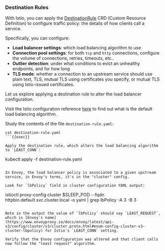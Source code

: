 ### Destination Rules

With Istio, you can apply the [DestinationRule](https://istio.io/latest/docs/reference/config/networking/destination-rule/) CRD (Custom Resource Definition) to configure traffic policy: the details of how clients call a service.

Specifically, you can configure:

- **Load balancer settings**: which load balancing algorithm to use
- **Connection pool settings**: for both `tcp` and `http` connections, configure the volume of connections, retries, timeouts, etc..
- **Outlier detection**: under what conditions to evict an unhealthy endpoints, and for how long
- **TLS mode**: whether a connection to an upstream service should use plain text, TLS, mutual TLS using certificates you specify, or mutual TLS using Istio-issued certificates.

Let us explore applying a destination rule to alter the load balancer configuration.

Visit the Istio configuration reference [here](https://istio.io/latest/docs/reference/config/networking/destination-rule/#LoadBalancerSettings-SimpleLB) to find out what is the default load balancing algorithm.

Study the contents of the file `destination-rule.yaml`:

```
cat destination-rule.yaml
```{{exec}}

Apply the destination rule, which alters the load balancing algorithm to `LEAST_CONN`:

```
kubectl apply -f destination-rule.yaml
```{{exec}}

In Envoy, the load balancer policy is associated to a given upstream service, in Envoy's terms, it's in the "cluster" config.

Look for `lbPolicy` field in cluster configuration YAML output:

```
istioctl proxy-config cluster $SLEEP_POD --fqdn httpbin.default.svc.cluster.local -o yaml | grep lbPolicy -A 3 -B 3
```{{exec}}

Note in the output the value of `lbPolicy` should say `LEAST_REQUEST`, which is [Envoy's name](https://www.envoyproxy.io/docs/envoy/latest/api-v3/config/cluster/v3/cluster.proto.html#enum-config-cluster-v3-cluster-lbpolicy) for Istio's `LEAST_CONN` setting.

Verify that the Envoy configuration was altered and that client calls now follow the "least request" algorithm.
